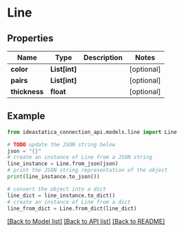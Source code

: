 # Line


## Properties

Name | Type | Description | Notes
------------ | ------------- | ------------- | -------------
**color** | **List[int]** |  | [optional] 
**pairs** | **List[int]** |  | [optional] 
**thickness** | **float** |  | [optional] 

## Example

```python
from ideastatica_connection_api.models.line import Line

# TODO update the JSON string below
json = "{}"
# create an instance of Line from a JSON string
line_instance = Line.from_json(json)
# print the JSON string representation of the object
print(line_instance.to_json())

# convert the object into a dict
line_dict = line_instance.to_dict()
# create an instance of Line from a dict
line_from_dict = Line.from_dict(line_dict)
```
[[Back to Model list]](../README.md#documentation-for-models) [[Back to API list]](../README.md#documentation-for-api-endpoints) [[Back to README]](../README.md)


